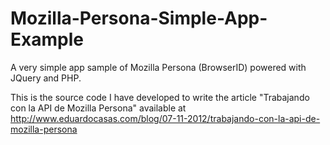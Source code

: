 Mozilla-Persona-Simple-App-Example
==================================

A very simple app sample of Mozilla Persona (BrowserID) powered with JQuery and PHP.

This is the source code I have developed to write the article "Trabajando con la API de Mozilla Persona" available at http://www.eduardocasas.com/blog/07-11-2012/trabajando-con-la-api-de-mozilla-persona